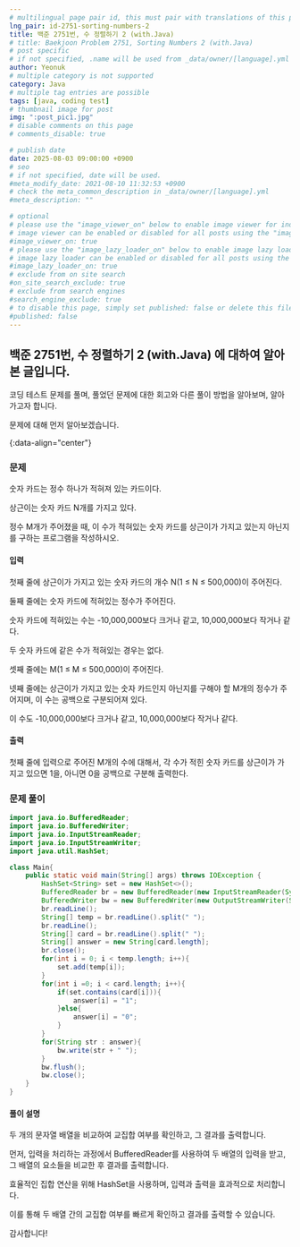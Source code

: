 ```yaml
---
# multilingual page pair id, this must pair with translations of this page. (This name must be unique)
lng_pair: id-2751-sorting-numbers-2
title: 백준 2751번, 수 정렬하기 2 (with.Java)
# title: Baekjoon Problem 2751, Sorting Numbers 2 (with.Java)
# post specific
# if not specified, .name will be used from _data/owner/[language].yml
author: Yeonuk
# multiple category is not supported
category: Java
# multiple tag entries are possible
tags: [java, coding test]
# thumbnail image for post
img: ":post_pic1.jpg"
# disable comments on this page
# comments_disable: true

# publish date
date: 2025-08-03 09:00:00 +0900
# seo
# if not specified, date will be used.
#meta_modify_date: 2021-08-10 11:32:53 +0900
# check the meta_common_description in _data/owner/[language].yml
#meta_description: ""

# optional
# please use the "image_viewer_on" below to enable image viewer for individual pages or posts (_posts/ or [language]/_posts folders).
# image viewer can be enabled or disabled for all posts using the "image_viewer_posts: true" setting in _data/conf/main.yml.
#image_viewer_on: true
# please use the "image_lazy_loader_on" below to enable image lazy loader for individual pages or posts (_posts/ or [language]/_posts folders).
# image lazy loader can be enabled or disabled for all posts using the "image_lazy_loader_posts: true" setting in _data/conf/main.yml.
#image_lazy_loader_on: true
# exclude from on site search
#on_site_search_exclude: true
# exclude from search engines
#search_engine_exclude: true
# to disable this page, simply set published: false or delete this file
#published: false
---
```


<!-- outline-start -->

## 백준 2751번, 수 정렬하기 2 (with.Java) 에 대하여 알아본 글입니다.

코딩 테스트 문제를 풀며, 풀었던 문제에 대한 회고와 다른 풀이 방법을 알아보며, 알아가고자 합니다.

문제에 대해 먼저 알아보겠습니다.

{:data-align="center"}

<!-- outline-end -->

### 문제

숫자 카드는 정수 하나가 적혀져 있는 카드이다.

상근이는 숫자 카드 N개를 가지고 있다.

정수 M개가 주어졌을 때, 이 수가 적혀있는 숫자 카드를 상근이가 가지고 있는지 아닌지를 구하는 프로그램을 작성하시오.

#### 입력

첫째 줄에 상근이가 가지고 있는 숫자 카드의 개수 N(1 ≤ N ≤ 500,000)이 주어진다.

둘째 줄에는 숫자 카드에 적혀있는 정수가 주어진다.

숫자 카드에 적혀있는 수는 -10,000,000보다 크거나 같고, 10,000,000보다 작거나 같다.

두 숫자 카드에 같은 수가 적혀있는 경우는 없다.

셋째 줄에는 M(1 ≤ M ≤ 500,000)이 주어진다.

넷째 줄에는 상근이가 가지고 있는 숫자 카드인지 아닌지를 구해야 할 M개의 정수가 주어지며, 이 수는 공백으로 구분되어져 있다.

이 수도 -10,000,000보다 크거나 같고, 10,000,000보다 작거나 같다.

#### 출력

첫째 줄에 입력으로 주어진 M개의 수에 대해서, 각 수가 적힌 숫자 카드를 상근이가 가지고 있으면 1을, 아니면 0을 공백으로 구분해 출력한다.

### 문제 풀이

```java
import java.io.BufferedReader;
import java.io.BufferedWriter;
import java.io.InputStreamReader;
import java.io.InputStreamWriter;
import java.util.HashSet;

class Main{
    public static void main(String[] args) throws IOException {
        HashSet<String> set = new HashSet<>();
        BufferedReader br = new BufferedReader(new InputStreamReader(System.in));
        BufferedWriter bw = new BufferedWriter(new OutputStreamWriter(System.out));
        br.readLine();
        String[] temp = br.readLine().split(" ");
        br.readLine();
        String[] card = br.readLine().split(" ");
        String[] answer = new String[card.length];
        br.close();
        for(int i = 0; i < temp.length; i++){
            set.add(temp[i]);
        }
        for(int i =0; i < card.length; i++){
            if(set.contains(card[i])){
                answer[i] = "1";
            }else{
                answer[i] = "0";
            }
        }
        for(String str : answer){
            bw.write(str + " ");
        }
        bw.flush();
        bw.close();
    }
}
```

#### 풀이 설명

두 개의 문자열 배열을 비교하여 교집합 여부를 확인하고, 그 결과를 출력합니다.

먼저, 입력을 처리하는 과정에서 BufferedReader를 사용하여 두 배열의 입력을 받고, 그 배열의 요소들을 비교한 후 결과를 출력합니다.

효율적인 집합 연산을 위해 HashSet을 사용하며, 입력과 출력을 효과적으로 처리합니다.

이를 통해 두 배열 간의 교집합 여부를 빠르게 확인하고 결과를 출력할 수 있습니다.

감사합니다!
